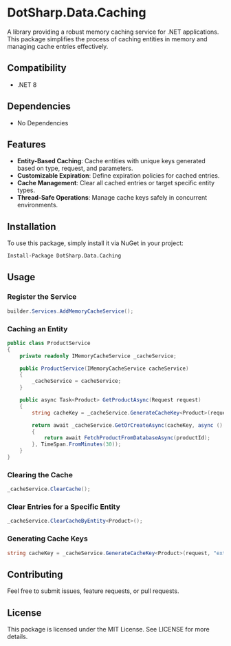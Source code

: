 ﻿# DotSharp.Data.Caching

A library providing a robust memory caching service for .NET applications. This package simplifies the process of caching entities in memory and managing cache entries effectively.

## Compatibility
- .NET 8

## Dependencies
- No Dependencies

## Features

- **Entity-Based Caching**: Cache entities with unique keys generated based on type, request, and parameters.
- **Customizable Expiration**: Define expiration policies for cached entries.
- **Cache Management**: Clear all cached entries or target specific entity types.
- **Thread-Safe Operations**: Manage cache keys safely in concurrent environments.



## Installation

To use this package, simply install it via NuGet in your project:

```bash
Install-Package DotSharp.Data.Caching
```

## Usage

### Register the Service

```cs
builder.Services.AddMemoryCacheService();
```

### Caching an Entity

```cs
public class ProductService
{
    private readonly IMemoryCacheService _cacheService;

    public ProductService(IMemoryCacheService cacheService)
    {
        _cacheService = cacheService;
    }

    public async Task<Product> GetProductAsync(Request request)
    {
        string cacheKey = _cacheService.GenerateCacheKey<Product>(request);

        return await _cacheService.GetOrCreateAsync(cacheKey, async () =>
        {
            return await FetchProductFromDatabaseAsync(productId);
        }, TimeSpan.FromMinutes(30));
    }
}
```

### Clearing the Cache

```cs
_cacheService.ClearCache();
```

### Clear Entries for a Specific Entity

```cs
_cacheService.ClearCacheByEntity<Product>();
```

### Generating Cache Keys

```cs
string cacheKey = _cacheService.GenerateCacheKey<Product>(request, "extraParam1", "extraParam2");
```

## Contributing
Feel free to submit issues, feature requests, or pull requests.

## License
This package is licensed under the MIT License. See LICENSE for more details.